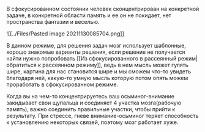 В сфокусированном состоянии человек сконцентрирован на конкретной задаче, в конкретной области память и ее он не покидает, нет пространства фантазии и веселью.

![[../Files/Pasted image 20211130085704.png]]

В данном режиме, для решения задач мозг использует шаблонные, хорошо знакомые варианты решения, если решение не получается найти нужно попробовать [[Из сфокусированного в рассеянный режим|обратиться к рассеянном режиму]], ведь в нем мысль может гулять шире, картина для нас становится шире и мы сможем что-то увидеть благодаря ней, какую-то умную мысль которую потом опять можем проработать в сфокусированном режиме.

Когда вы на чем-то концентрируетесь ваш осьминог-внимание закидывает свои щупальца и соединяет 4 участка мозга(рабочую память), важно соединить правильные участки, чтобы прийти к результату. При стрессе, гневе внимание-осьминог теряет способность к установлению некоторых связей, поэтому мозг работает хуже.